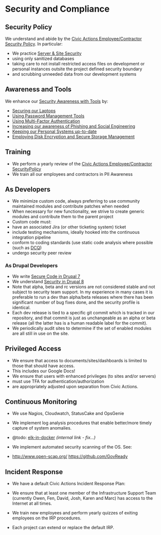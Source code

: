 # Security and Compliance

## Security Policy

We understand and abide by the [Civic Actions Employee/Contractor Security Policy](../03-policies/security.md). In particular:

* We practice [Server & Site Security](../03-policies/security.md#server--site-security)
* using only sanitized databases
* taking care to not install restricted access files on development or personal instances outsite the project defined security boundary
* and scrubbing unneeded data from our development systems

## Awareness and Tools

We enhance our [Security Awareness with Tools](../09-security/awareness.md) by:

* [Securing our Laptops](../09-security/awareness.md#securing-your-laptop)
* [Using Password Management Tools](../09-security/awareness.md#password-management-tools)
* [Using Multi-Factor Authentication](../09-security/awareness.md#tfa)
* [Increasing our awareness of Phishing and Social Engineering](../09-security/awareness.md#phishing-and-social-engineering)
* [Keeping our Personal Systems up-to-date](../09-security/awareness.md#keep-your-systems-up-to-date)
* [Employing Disk Encryption and Secure Storage Management](../09-security/awareness.md#disk-encryption-and-storage-management)

## Training

* We perform a yearly review of the [Civic Actions Employee/Contractor SecurityPolicy](../03-policies/security.md)
* We train all our employees and contractors in PII Awareness

## As Developers

* We minimize custom code, always preferring to use community maintained modules and contribute patches when needed
* When necessary for new functionality, we strive to create generic modules and contribute them to the parent project
* Custom code must:
* have an associated Jira (or other ticketing system) ticket
* include testing mechanisms, ideally hooked into the continuous integration pipeline
* conform to coding standards (use static code analysis where possible (such as [DCQ](https://www.drupal.org/project/dcq))
* undergo security peer review

### As Drupal Developers

* We write [Secure Code in Drupal 7](https://www.drupal.org/docs/7/security/writing-secure-code)
* We understand [Security in Drupal 8](https://www.drupal.org/docs/8/security)
* Note that alpha, beta and rc versions are not considered stable and not subject to security team support. In my experience in many cases it is preferable to run a dev than alpha/beta releases where there has been significant number of bug fixes done, and the security profile is identical.
* Each dev release is tied to a specific git commit which is tracked in our repository, and that commit is just as unchangeable as an alpha or beta release (all the latter has is a human readable label for the commit).
* We periodically audit sites to determine if the set of enabled modules are all still in use on the site.

## Privileged Access

* We ensure that access to documents/sites/dashboards is limited to those that should have access.
* This includes our Google Docs!
* We ensure that users with enhanced privileges (to sites and/or servers)
* must use TFA for authentication/authorization
* are appropriately adjusted upon separation from Civic Actions.

## Continuous Monitoring

* We use Nagios, Cloudwatch, StatusCake and OpsGenie
* We implement log analysis procedures that enable better/more timely capture of system anomalies.
* @todo:  [elk-in-docker](https://git.civicactions.net/devops/elk-in-docker) *(internal link - fix...)*

* We implement automated security scanning of the OS. See:
* <http://www.open-scap.org/>
  <https://github.com/GovReady>

## Incident Response

* We have a default Civic Actions Incident Response Plan:
* We ensure that at least one member of the Infrastructure Support Team (currently Owen, Fen, David, Josh, Karen and Marc) has access to the Internet at all times.
* We train new employees and perform yearly quizzes of exiting employees on the IRP procedures.

* Each project can extend or replace the default IRP.

